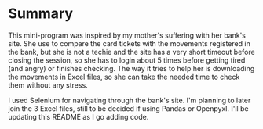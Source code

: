 # Summary

This mini-program was inspired by my mother's suffering with her bank's site. She use to compare the card tickets with the movements registered in the bank, but she is not a techie and the site has a very short timeout before closing the session, so she has to login about 5 times before getting tired (and angry) or finishes checking. The way it tries to help her is downloading the movements in Excel files, so she can take the needed time to check them without any stress.

I used Selenium for navigating through the bank's site. I'm planning to later join the 3 Excel files, still to be decided if using Pandas or Openpyxl. I'll be updating this README as I go adding code.